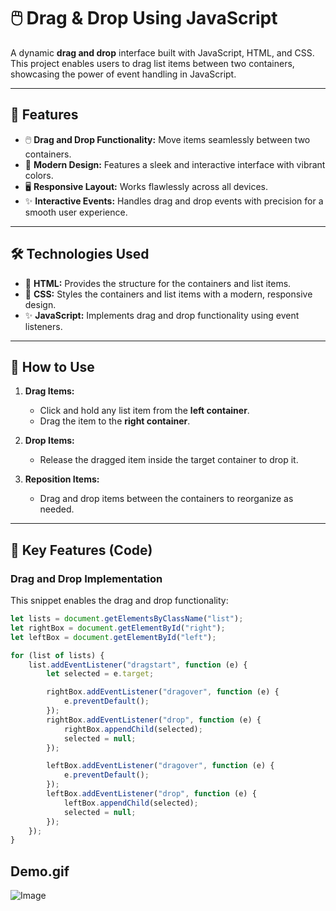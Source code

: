 # 🖱️ Drag & Drop Using JavaScript

A dynamic **drag and drop** interface built with JavaScript, HTML, and CSS. This project enables users to drag list items between two containers, showcasing the power of event handling in JavaScript.

---

## 🚀 Features
- 🖱️ **Drag and Drop Functionality:** Move items seamlessly between two containers.
- 🎨 **Modern Design:** Features a sleek and interactive interface with vibrant colors.
- 🖥️ **Responsive Layout:** Works flawlessly across all devices.
- ✨ **Interactive Events:** Handles drag and drop events with precision for a smooth user experience.

---

## 🛠️ Technologies Used
- 🎨 **HTML:** Provides the structure for the containers and list items.
- 🎨 **CSS:** Styles the containers and list items with a modern, responsive design.
- ✨ **JavaScript:** Implements drag and drop functionality using event listeners.

---

## 🔧 How to Use
1. **Drag Items:**
   - Click and hold any list item from the **left container**.
   - Drag the item to the **right container**.

2. **Drop Items:**
   - Release the dragged item inside the target container to drop it.

3. **Reposition Items:**
   - Drag and drop items between the containers to reorganize as needed.

---

## 🔑 Key Features (Code)

### **Drag and Drop Implementation**
This snippet enables the drag and drop functionality:
```javascript
let lists = document.getElementsByClassName("list");
let rightBox = document.getElementById("right");
let leftBox = document.getElementById("left");

for (list of lists) {
    list.addEventListener("dragstart", function (e) {
        let selected = e.target;

        rightBox.addEventListener("dragover", function (e) {
            e.preventDefault();
        });
        rightBox.addEventListener("drop", function (e) {
            rightBox.appendChild(selected);
            selected = null;
        });

        leftBox.addEventListener("dragover", function (e) {
            e.preventDefault();
        });
        leftBox.addEventListener("drop", function (e) {
            leftBox.appendChild(selected);
            selected = null;
        });
    });
}
```
## Demo.gif


![Image](https://github.com/user-attachments/assets/a8dee2b0-e356-45fd-a4d1-f7650f213d9a)
